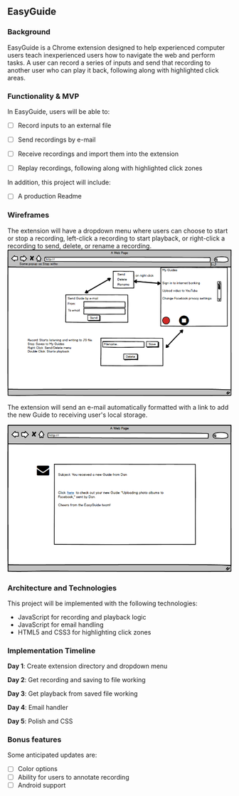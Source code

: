 ## EasyGuide

### Background

EasyGuide is a Chrome extension designed to help experienced computer users teach inexperienced users how to navigate the web and perform tasks. A user can record a series of inputs and send that recording to another user who can play it back, following along with highlighted click areas.

### Functionality & MVP  

In EasyGuide, users will be able to:

- [ ] Record inputs to an external file
- [ ] Send recordings by e-mail
- [ ] Receive recordings and import them into the extension
- [ ] Replay recordings, following along with highlighted click zones


In addition, this project will include:

- [ ] A production Readme

### Wireframes

The extension will have a dropdown menu where users can choose to start or stop a recording, left-click a recording to start playback, or right-click a recording to send, delete, or rename a recording.
<img src="wireframes/dropdown.png"/>


The extension will send an e-mail automatically formatted with a link to add the new Guide to receiving user's local storage.

<img src="wireframes/email.png"/>


### Architecture and Technologies


This project will be implemented with the following technologies:

- JavaScript for recording and playback logic
- JavaScript for email handling
- HTML5 and CSS3 for highlighting click zones

### Implementation Timeline

**Day 1**:
Create extension directory and dropdown menu

**Day 2**:
Get recording and saving to file working

**Day 3**:
Get playback from saved file working

**Day 4**:
Email handler

**Day 5**:
Polish and CSS


### Bonus features
 Some anticipated updates are:

- [ ] Color options
- [ ] Ability for users to annotate recording
- [ ] Android support
